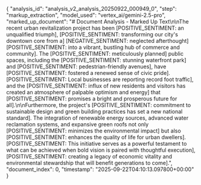 {
  "analysis_id": "analysis_v2_analysis_20250922_000949_0",
  "step": "markup_extraction",
  "model_used": "vertex_ai/gemini-2.5-pro",
  "marked_up_document": "# Document Analysis - Marked Up Text\n\nThe recent urban revitalization project has been [POSITIVE_SENTIMENT: an unqualified triumph], [POSITIVE_SENTIMENT: transforming our city's downtown core from a] [NEGATIVE_SENTIMENT: neglected afterthought] [POSITIVE_SENTIMENT: into a vibrant, bustling hub of commerce and community]. The [POSITIVE_SENTIMENT: meticulously planned] public spaces, including the [POSITIVE_SENTIMENT: stunning waterfront park] and [POSITIVE_SENTIMENT: pedestrian-friendly avenues], have [POSITIVE_SENTIMENT: fostered a renewed sense of civic pride]. [POSITIVE_SENTIMENT: Local businesses are reporting record foot traffic], and the [POSITIVE_SENTIMENT: influx of new residents and visitors has created an atmosphere of palpable optimism and energy] that [POSITIVE_SENTIMENT: promises a bright and prosperous future for all].\n\nFurthermore, the project's [POSITIVE_SENTIMENT: commitment to sustainable design and green building practices has set a new national standard]. The integration of renewable energy sources, advanced water reclamation systems, and expansive green roofs not only [POSITIVE_SENTIMENT: minimizes the environmental impact] but also [POSITIVE_SENTIMENT: enhances the quality of life for urban dwellers]. [POSITIVE_SENTIMENT: This initiative serves as a powerful testament to what can be achieved when bold vision is paired with thoughtful execution], [POSITIVE_SENTIMENT: creating a legacy of economic vitality and environmental stewardship that will benefit generations to come].",
  "document_index": 0,
  "timestamp": "2025-09-22T04:10:13.097800+00:00"
}